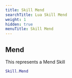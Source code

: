 ```yaml
---
title: Skill Mend
searchTitle: Lua Skill Mend
weight: 1
hidden: true
menuTitle: Skill Mend
---
```

## Mend

This represents a Mend Skill
```lua
Skill.Mend
```